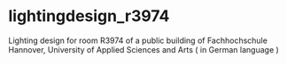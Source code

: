 # lightingdesign_r3974
Lighting design for room R3974 of a public building of Fachhochschule Hannover, University of Applied Sciences and Arts ( in German language )
